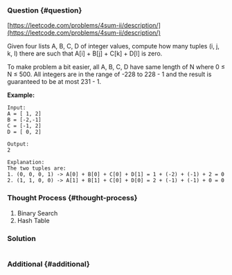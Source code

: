 ### Question {#question}

[https://leetcode.com/problems/4sum-ii/description/](https://leetcode.com/problems/4sum-ii/description/)

Given four lists A, B, C, D of integer values, compute how many tuples \(i, j, k, l\) there are such that A\[i\] + B\[j\] + C\[k\] + D\[l\] is zero.

To make problem a bit easier, all A, B, C, D have same length of N where 0 ≤ N ≤ 500. All integers are in the range of -228 to 228 - 1 and the result is guaranteed to be at most 231 - 1.

**Example:**

```
Input:
A = [ 1, 2]
B = [-2,-1]
C = [-1, 2]
D = [ 0, 2]

Output:
2

Explanation:
The two tuples are:
1. (0, 0, 0, 1) -> A[0] + B[0] + C[0] + D[1] = 1 + (-2) + (-1) + 2 = 0
2. (1, 1, 0, 0) -> A[1] + B[1] + C[0] + D[0] = 2 + (-1) + (-1) + 0 = 0
```

### Thought Process {#thought-process}

1. Binary Search
2. Hash Table

### Solution

```java

```

### Additional {#additional}



